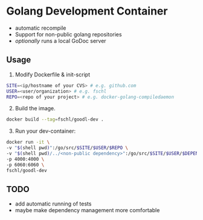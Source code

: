 # Golang Development Container

- automatic recompile
- Support for non-public golang repositories
- _optionally_ runs a local GoDoc server

## Usage

1. Modify Dockerfile & init-script

```bash
SITE=<ip/hostname of your CVS> # e.g. github.com
USER=<user/organization> # e.g. fschl
REPO=<repo of your project> # e.g. docker-golang-compiledaemon
```

2. Build the image.

```bash
docker build --tag=fschl/goodl-dev .
```

3. Run your dev-container:

```bash
docker run -it \
-v "$(shell pwd)":/go/src/$SITE/$USER/$REPO \
-v "$(shell pwd)/../<non-public dependency>":/go/src/$SITE/$USER/$DEPENDENCY_REPO \
-p 4000:4000 \
-p 6060:6060 \
fschl/goodl-dev
```

## TODO

- add automatic running of tests
- maybe make dependency management more comfortable
